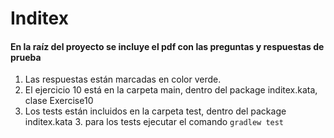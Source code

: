 # Inditex

#### En la raíz del proyecto se incluye el pdf con las preguntas y respuestas de prueba
1. Las respuestas están marcadas en color verde.
2. El ejercicio 10 está en la carpeta main, dentro del package inditex.kata, clase Exercise10
3. Los tests están incluidos en la carpeta test, dentro del package inditex.kata
    3. para los tests ejecutar el comando ``` gradlew test
                                    ```